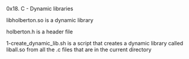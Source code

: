0x18. C - Dynamic libraries

libholberton.so is a dynamic library

holberton.h is a header file

1-create_dynamic_lib.sh is a script that creates a dynamic library called liball.so from all the .c files that are in the current directory